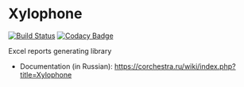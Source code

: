# Xylophone

[![Build Status](https://ci.corchestra.ru/buildStatus/icon?job=xylophone/dev)](https://ci.corchestra.ru/job/xylophone/job/dev/)
[![Codacy Badge](https://api.codacy.com/project/badge/Grade/9c89d97e0ed64b649d3d4b8990feb065)](https://www.codacy.com/app/CourseOrchestra/xylophone?utm_source=github.com&amp;utm_medium=referral&amp;utm_content=CourseOrchestra/xylophone&amp;utm_campaign=Badge_Grade)

Excel reports generating library

* Documentation (in Russian): https://corchestra.ru/wiki/index.php?title=Xylophone

